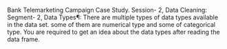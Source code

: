 Bank Telemarketing Campaign Case Study.
Session- 2, Data Cleaning:
        Segment- 2, Data Types¶:
           There are multiple types of data types available in the data set. some of them are numerical type and some of categorical type. 
           You are required to get an idea about the data types after reading the data frame.
